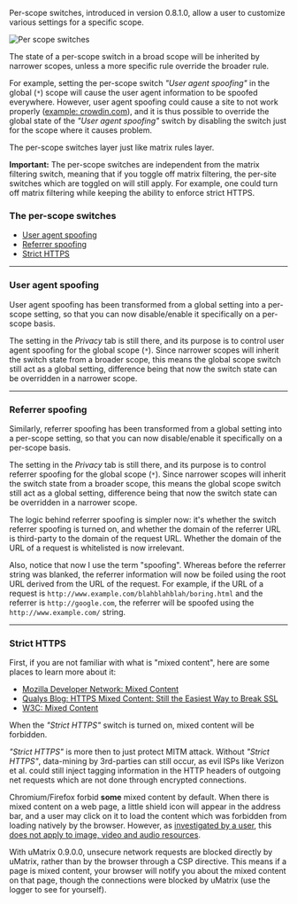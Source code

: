 Per-scope switches, introduced in version 0.8.1.0, allow a user to customize various settings for a specific scope.

![Per scope switches](https://raw.githubusercontent.com/gorhill/uMatrix/master/doc/img/per-scope-switches.png)

The state of a per-scope switch in a broad scope will be inherited by narrower scopes, unless a more specific rule override the broader rule.

For example, setting the per-scope switch _"User agent spoofing"_ in the global (`*`) scope will cause the user agent information to be spoofed everywhere. However, user agent spoofing could cause a site to not work properly ([example: crowdin.com](https://github.com/gorhill/uMatrix/issues/36)), and it is thus possible to override the global state of the _"User agent spoofing"_ switch by disabling the switch just for the scope where it causes problem.

The per-scope switches layer just like matrix rules layer.

**Important:** The per-scope switches are independent from the matrix filtering switch, meaning that if you toggle off matrix filtering, the per-site switches which are toggled on will still apply. For example, one could turn off matrix filtering while keeping the ability to enforce strict HTTPS.

### The per-scope switches

- [User agent spoofing](#user-agent-spoofing)
- [Referrer spoofing](#referrer-spoofing)
- [Strict HTTPS](#strict-https)

***

### User agent spoofing

User agent spoofing has been transformed from a global setting into a per-scope setting, so that you can now disable/enable it specifically on a per-scope basis.

The setting in the _Privacy_ tab is still there, and its purpose is to control user agent spoofing for the global scope (`*`). Since narrower scopes will inherit the switch state from a broader scope, this means the global scope switch still act as a global setting, difference being that now the switch state can be overridden in a narrower scope.

***

### Referrer spoofing

Similarly, referrer spoofing has been transformed from a global setting into a per-scope setting, so that you can now disable/enable it specifically on a per-scope basis.

The setting in the _Privacy_ tab is still there, and its purpose is to control referrer spoofing for the global scope (`*`). Since narrower scopes will inherit the switch state from a broader scope, this means the global scope switch still act as a global setting, difference being that now the switch state can be overridden in a narrower scope.

The logic behind referrer spoofing is simpler now: it's whether the switch referrer spoofing is turned on, and whether the domain of the referrer URL is third-party to the domain of the request URL. Whether the domain of the URL of a request is whitelisted is now irrelevant.

Also, notice that now I use the term "spoofing". Whereas before the referrer string was blanked, the referrer information will now be foiled using the root URL derived from the URL of the request. For example, if the URL of a request is `http://www.example.com/blahblahblah/boring.html` and the referrer is `http://google.com`, the referrer will be spoofed using the `http://www.example.com/` string.

***

### Strict HTTPS

First, if you are not familiar with what is "mixed content", here are some places to learn more about it:

- [Mozilla Developer Network: Mixed Content](https://developer.mozilla.org/en-US/docs/Security/MixedContent)
- [Qualys Blog: HTTPS Mixed Content: Still the Easiest Way to Break SSL](https://community.qualys.com/blogs/securitylabs/2014/03/19/https-mixed-content-still-the-easiest-way-to-break-ssl)
- [W3C: Mixed Content](https://w3c.github.io/webappsec/specs/mixedcontent/)

When the _"Strict HTTPS"_ switch is turned on, mixed content will be forbidden.

_"Strict HTTPS"_ is more then to just protect MITM attack. Without _"Strict HTTPS"_, data-mining by 3rd-parties can still occur, as evil ISPs like Verizon et al. could still inject tagging information in the HTTP headers of outgoing net requests which are not done through encrypted connections.

Chromium/Firefox forbid **some** mixed content by default. When there is mixed content on a web page, a little shield icon will appear in the address bar, and a user may click on it to load the content which was forbidden from loading natively by the browser. However, as [investigated by a user](https://github.com/gorhill/uMatrix/issues/67), this [does not apply to image, video and audio resources](https://www.bennish.net/mixed-content.html).

With uMatrix 0.9.0.0, unsecure network requests are blocked directly by uMatrix, rather than by the browser through a CSP directive. This means if a page is mixed content, your browser will notify you about the mixed content on that page, though the connections were blocked by uMatrix (use the logger to see for yourself).
